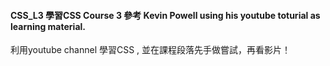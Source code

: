 #### CSS_L3 學習CSS Course 3 參考 Kevin Powell using his youtube toturial as learning material. 

利用youtube channel 學習CSS , 並在課程段落先手做嘗試，再看影片！
